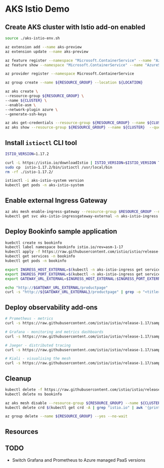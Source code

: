 AKS Istio Demo
==============

Create AKS cluster with Istio add-on enabled
--------------------------------------------

```sh
source ./aks-istio-env.sh

az extension add --name aks-preview
az extension update --name aks-preview

az feature register --namespace "Microsoft.ContainerService" --name "AzureServiceMeshPreview"
az feature show --namespace "Microsoft.ContainerService" --name "AzureServiceMeshPreview"

az provider register --namespace Microsoft.ContainerService

az group create --name ${RESOURCE_GROUP} --location ${LOCATION}

az aks create \
--resource-group ${RESOURCE_GROUP} \
--name ${CLUSTER} \
--enable-asm \
--network-plugin azure \
--generate-ssh-keys

az aks get-credentials --resource-group ${RESOURCE_GROUP} --name ${CLUSTER}
az aks show --resource-group ${RESOURCE_GROUP} --name ${CLUSTER}  --query 'serviceMeshProfile.mode'
```

Install `istioctl` CLI tool
-------------------------

```sh
ISTIO_VERSION=1.17.2

curl -L https://istio.io/downloadIstio | ISTIO_VERSION=$ISTIO_VERSION TARGET_ARCH=x86_64 sh -
sudo cp  istio-1.17.2/bin/istioctl /usr/local/bin
rm -rf ./istio-1.17.2/

istioctl -i aks-istio-system version
kubectl get pods -n aks-istio-system
```

Enable external Ingress Gateway
-------------------------------

```sh
az aks mesh enable-ingress-gateway --resource-group $RESOURCE_GROUP --name $CLUSTER --ingress-gateway-type external
kubectl get svc aks-istio-ingressgateway-external -n aks-istio-ingress
```

Deploy Bookinfo sample application
----------------------------------

```sh
kuebctl create ns bookinfo
kubectl label namespace bookinfo istio.io/rev=asm-1-17
kubectl apply -f https://raw.githubusercontent.com/istio/istio/release-1.17/samples/bookinfo/platform/kube/bookinfo.yaml -n bookinfo
kubectl get services -n bookinfo
kubectl get pods -n bookinfo

export INGRESS_HOST_EXTERNAL=$(kubectl -n aks-istio-ingress get service aks-istio-ingressgateway-external -o jsonpath='{.status.loadBalancer.ingress[0].ip}')
export INGRESS_PORT_EXTERNAL=$(kubectl -n aks-istio-ingress get service aks-istio-ingressgateway-external -o jsonpath='{.spec.ports[?(@.name=="http2")].port}')
export GATEWAY_URL_EXTERNAL=$INGRESS_HOST_EXTERNAL:$INGRESS_PORT_EXTERNAL

echo "http://$GATEWAY_URL_EXTERNAL/productpage"
curl -s "http://${GATEWAY_URL_EXTERNAL}/productpage" | grep -o "<title>.*</title>"
```

Deploy observability add-ons
----------------------------

```sh
# Prometheus - metrics
curl -s https://raw.githubusercontent.com/istio/istio/release-1.17/samples/addons/prometheus.yaml | sed 's/istio-system/aks-istio-system/g' | kubectl apply -f -

# Grafana - monitoring and metrics dashboards
curl -s https://raw.githubusercontent.com/istio/istio/release-1.17/samples/addons/grafana.yaml | sed 's/istio-system/aks-istio-system/g' | kubectl apply -f -

# Jaeger - distributed tracing
curl -s https://raw.githubusercontent.com/istio/istio/release-1.17/samples/addons/jaeger.yaml | sed 's/istio-system/aks-istio-system/g' | kubectl apply -f -

# Kiali - visualising the mesh
curl -s https://raw.githubusercontent.com/istio/istio/release-1.17/samples/addons/kiali.yaml | sed 's/istio-system/aks-istio-system/g' | kubectl apply -f -
```

Cleanup
-------

```sh
kubectl delete -f https://raw.githubusercontent.com/istio/istio/release-1.17/samples/bookinfo/platform/kube/bookinfo.yaml -n bookinfo
kubectl delete ns bookinfo

az aks mesh disable --resource-group ${RESOURCE_GROUP} --name ${CLUSTER}
kubectl delete crd $(kubectl get crd -A | grep "istio.io" | awk '{print $1}')

az group delete --name ${RESOURCE_GROUP} --yes --no-wait
```

Resources
---------

TODO
----

- Switch Grafana and Prometheus to Azure managed PaaS versions
